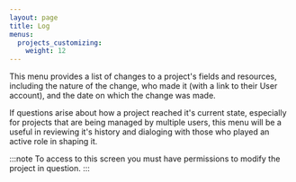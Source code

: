 ```yaml
---
layout: page
title: Log
menus:
  projects_customizing:
    weight: 12
---
```


This menu provides a list of changes to a project's fields and resources, including the nature of the change, who made it (with a link to their User account), and the date on which the change was made.

If questions arise about how a project reached it's current state, especially for projects that are being managed by multiple users, this menu will be a useful in reviewing it's history and dialoging with those who played an active role in shaping it.

:::note
To access to this screen you must have permissions to modify the project in question.
:::
